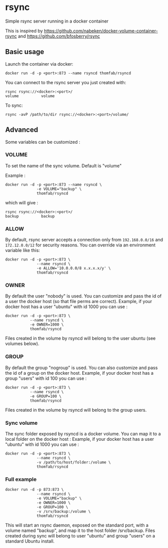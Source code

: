 rsync
=====

Simple rsync server running in a docker container

This is inspired by https://github.com/nabeken/docker-volume-container-rsync and https://github.com/bfosberry/rsync

## Basic usage

Launch the container via docker:
```
docker run -d -p <port>:873 --name rsyncd thomfab/rsyncd
```

You can connect to the rsync server you just created with:

```
rsync rsync://<docker>:<port>/
volume          volume
```

To sync:

```
rsync -avP /path/to/dir rsync://<docker>:<port>/volume/
```

## Advanced

Some variables can be customized :

### VOLUME
To set the name of the sync volume. Default is "volume"

Example :
```
docker run -d -p <port>:873 --name rsyncd \
              -e VOLUME="backup" \
              thomfab/rsyncd
```
which will give :
```
rsync rsync://<docker>:<port>/
backup          backup
```

### ALLOW
By default, rsync server accepts a connection only from `192.168.0.0/16` and `172.12.0.0/12` for security reasons.
You can override via an environment variable like this:

```
docker run -d -p <port>:873 \
              --name rsyncd \
              -e ALLOW='10.0.0.0/8 x.x.x.x/y' \
              thomfab/rsyncd
```

### OWNER
By default the user "nobody" is used. You can customize and pass the id of a user the docker host (so that file perms are correct).
Example, if your docker host has a user "ubuntu" with id 1000 you can use :
```
docker run -d -p <port>:873 \
           --name rsyncd \
           -e OWNER=1000 \
           thomfab/rsyncd
```
Files created in the volume by rsyncd will belong to the user ubuntu (see volumes below).

### GROUP
By default the group "nogroup" is used. You can also customize and pass the id of a group on the docker host.
Example, if your docker host has a group "users" with id 100 you can use :
```
docker run -d -p <port>:873 \
           --name rsyncd \
           -e GROUP=100 \
           thomfab/rsyncd
```
Files created in the volume by rsyncd will belong to the group users.

### Sync volume
The sync folder exposed by rsyncd is a docker volume. You can map it to a local folder on the docker host :
Example, if your docker host has a user "ubuntu" with id 1000 you can use :
```
docker run -d -p <port>:873 \
              --name rsyncd \
              -v /path/to/host/folder:/volume \
              thomfab/rsyncd
```

### Full example
```
docker run -d -p 873:873 \
              --name rsyncd \
              -e VOLUME="backup" \
              -e OWNER=1000 \
              -e GROUP=100 \
              -v /srv/backup:/volume \
              thomfab/rsyncd
```
This will start an rsync daemon, exposed on the standard port, with a volume named "backup", and map it to the host folder /srv/backup. Files created during sync will belong to user "ubuntu" and group "users" on a standard Ubuntu install.
